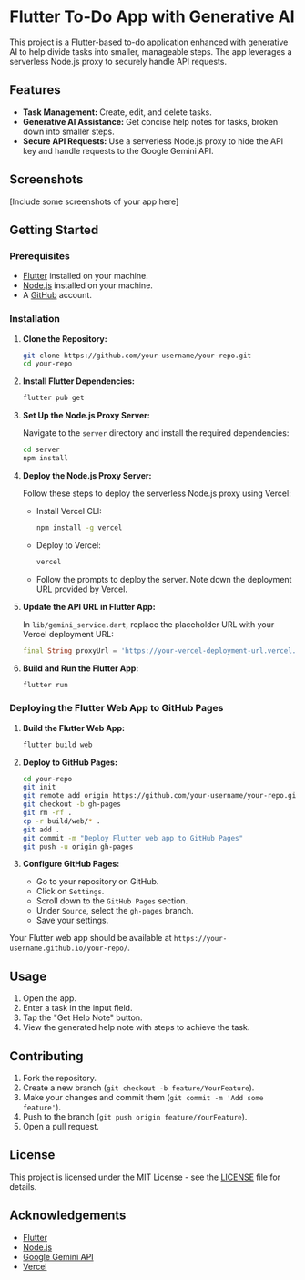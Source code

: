 

# Flutter To-Do App with Generative AI

This project is a Flutter-based to-do application enhanced with generative AI to help divide tasks into smaller, manageable steps. The app leverages a serverless Node.js proxy to securely handle API requests.

## Features

- **Task Management:** Create, edit, and delete tasks.
- **Generative AI Assistance:** Get concise help notes for tasks, broken down into smaller steps.
- **Secure API Requests:** Use a serverless Node.js proxy to hide the API key and handle requests to the Google Gemini API.

## Screenshots

[Include some screenshots of your app here]

## Getting Started

### Prerequisites

- [Flutter](https://flutter.dev/docs/get-started/install) installed on your machine.
- [Node.js](https://nodejs.org/) installed on your machine.
- A [GitHub](https://github.com/) account.

### Installation

1. **Clone the Repository:**

   ```bash
   git clone https://github.com/your-username/your-repo.git
   cd your-repo
   ```

2. **Install Flutter Dependencies:**

   ```bash
   flutter pub get
   ```

3. **Set Up the Node.js Proxy Server:**

   Navigate to the `server` directory and install the required dependencies:

   ```bash
   cd server
   npm install
   ```

4. **Deploy the Node.js Proxy Server:**

   Follow these steps to deploy the serverless Node.js proxy using Vercel:

   - Install Vercel CLI:
     ```bash
     npm install -g vercel
     ```
   - Deploy to Vercel:
     ```bash
     vercel
     ```
   - Follow the prompts to deploy the server. Note down the deployment URL provided by Vercel.

5. **Update the API URL in Flutter App:**

   In `lib/gemini_service.dart`, replace the placeholder URL with your Vercel deployment URL:
   
   ```dart
   final String proxyUrl = 'https://your-vercel-deployment-url.vercel.app/generateContent';
   ```

6. **Build and Run the Flutter App:**

   ```bash
   flutter run
   ```

### Deploying the Flutter Web App to GitHub Pages

1. **Build the Flutter Web App:**

   ```bash
   flutter build web
   ```

2. **Deploy to GitHub Pages:**

   ```bash
   cd your-repo
   git init
   git remote add origin https://github.com/your-username/your-repo.git
   git checkout -b gh-pages
   git rm -rf .
   cp -r build/web/* .
   git add .
   git commit -m "Deploy Flutter web app to GitHub Pages"
   git push -u origin gh-pages
   ```

3. **Configure GitHub Pages:**

   - Go to your repository on GitHub.
   - Click on `Settings`.
   - Scroll down to the `GitHub Pages` section.
   - Under `Source`, select the `gh-pages` branch.
   - Save your settings.

Your Flutter web app should be available at `https://your-username.github.io/your-repo/`.

## Usage

1. Open the app.
2. Enter a task in the input field.
3. Tap the "Get Help Note" button.
4. View the generated help note with steps to achieve the task.

## Contributing

1. Fork the repository.
2. Create a new branch (`git checkout -b feature/YourFeature`).
3. Make your changes and commit them (`git commit -m 'Add some feature'`).
4. Push to the branch (`git push origin feature/YourFeature`).
5. Open a pull request.

## License

This project is licensed under the MIT License - see the [LICENSE](LICENSE) file for details.

## Acknowledgements

- [Flutter](https://flutter.dev/)
- [Node.js](https://nodejs.org/)
- [Google Gemini API](https://ai.google.dev/gemini-api/)
- [Vercel](https://vercel.com/)



